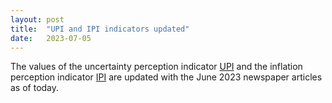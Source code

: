 ```yaml
---
layout: post
title:  "UPI and IPI indicators updated"
date:   2023-07-05
---
```


The values of the uncertainty perception indicator [UPI](https://github.com/JonasRieger/upi) and the inflation perception indicator [IPI](https://github.com/JonasRieger/ipi) are updated with the June 2023 newspaper articles as of today.
